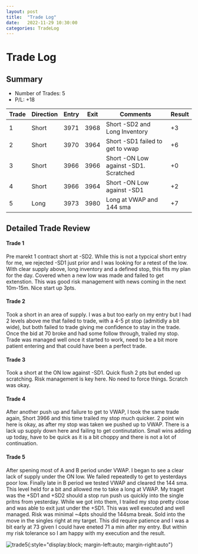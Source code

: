 ```yaml
---
layout: post
title:  "Trade Log"
date:   2022-11-29 10:30:00
categories: TradeLog
---
```

# Trade Log
## Summary
- Number of Trades: 5
- P/L: +18

| Trade | Direction | Entry | Exit | Comments                              | Result |
|-------|-----------|-------|------|---------------------------------------|--------|
| 1     | Short     | 3971  | 3968 | Short -SD2 and Long Inventory         | +3     |
| 2     | Short     | 3970  | 3964 | Short -SD1 failed to get to vwap      | +6     |
| 3     | Short     | 3966  | 3966 | Short -ON Low against -SD1. Scratched | +0     |
| 4     | Short     | 3966  | 3964 | Short -ON Low against -SD1            | +2     |
| 5     | Long      | 3973  | 3980 | Long at VWAP and 144 sma              | +7     |

## Detailed Trade Review

#### Trade 1
Pre marekt 1 contract short at -SD2. While this is not a typcical short entry for me, we rejected -SD1 just prior and I was looking for a retest of the low. With clear supply above, long inventory and a defined stop, this fits my plan for the day.  Covered when a new low was made and failed to get extenstion. This was good risk management with news coming in the next 10m-15m. Nice start up 3pts. 

#### Trade 2
Took a short in an area of supply. I was a but too early on my entry but I had 2 levels above me that failed to trade, with a 4-5 pt stop (admitidly a bit wide), but both failed to trade giving me confidence to stay in the trade. Once the bid at 70 broke and had some follow through, trailed my stop. Trade was managed well once it started to work, need to be a bit more patient entering and that could have been a perfect trade.

#### Trade 3
Took a short at the ON low against -SD1. Quick flush 2 pts but ended up scratching.  Risk management is key here. No need to force things. Scratch was okay.

#### Trade 4
After another push up and failure to get to VWAP, I took the same trade again, Short 3966 and this time trailed my stop much quicker. 2 point win here is okay, as after my stop was taken we pushed up to VWAP. There is a lack up supply down here and failing to get continutation.  Small wins adding up today, have to be quick as it is a bit choppy and there is not a lot of continuation.

#### Trade 5
After spening most of A and B period under VWAP. I began to see a clear lack of supply under the ON low. We failed repeatedly to get to yesterdays poor low. Finally late in B period we tested VWAP and cleared the 144 sma. This level held for a bit and allowed me to take a long at VWAP. My traget was the +SD1 and +SD2 should a stop run push us quickly into the single pritns from yesterday. While we got into them, I trailed my stop pretty close and was able to exit just under the +SD1. This was well executed and well managed. Risk was minimal ~4pts should the 144sma break. Sold into the move in the singles right at my target. This did require patience and I was a bit early at 73 given I could have eneted 71 a min after my entry. But within my risk tolerance so I am happy with my execution and the result.  

![trade5](../assets/2022-11-29_5.png){:style="display:block; margin-left:auto; margin-right:auto"}


